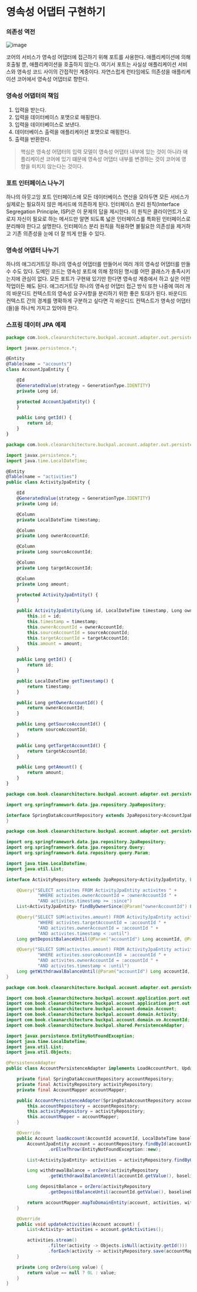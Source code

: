 # 영속성 어댑터 구현하기

### 의존성 역전 <a href="#h-tag-1" id="h-tag-1"></a>

![image](https://user-images.githubusercontent.com/53366407/151949736-0978485f-dc32-4e1b-8730-2b6f4d07b9a1.png)

코어의 서비스가 영속성 어댑터에 접근하기 위해 포트를 사용한다. 애플리케이션에 의해 호출될 뿐, 애플리케이션을 호출하지 않는다. 여기서 포트는 사실상 애플리케이션 서비스와 영속성 코드 사이의 간접적인 계증이다. 자연스럽게 런타임에도 의존성을 애플리케이션 코어에서 영속성 어댑터로 향한다.

### 영속성 어댑터의 책임 <a href="#h-tag-2" id="h-tag-2"></a>

1. 입력을 받는다.
2. 입력을 데이터베이스 포맷으로 매핑한다.
3. 입력을 데이터베이스로 보낸다.
4. 데이터베이스 출력을 애플리케이션 포맷으로 매핑한다.
5. 출력을 반환한다.

> 핵심은 영속성 어댑터의 입력 모델이 영속성 어댑터 내부에 있는 것이 아니라 애플리케이션 코어에 있기 떄문에 영속성 어댑터 내부를 변경하는 것이 코어에 영향을 미치지 않는다는 것이다.

### 포트 인터페이스 나누기 <a href="#h-tag-3" id="h-tag-3"></a>

하나의 아웃고잉 포트 인터페이스에 모든 데이터베이스 연산을 모아두면 모든 서비스가 실제로는 필요하지 않은 메서드에 의존하게 된다. 인터페이스 분리 원칙(Interface Segregation Principle, ISP)은 이 문제의 답을 제시한다. 이 원칙은 클라이언트가 오로지 자신이 필요로 하는 메서드만 알면 되도록 넓은 인터페이스를 특화된 인터페이스로 분리해야 한다고 설명한다. 인터페이스 분리 원칙을 적용하면 불필요한 의존성을 제거하고 기존 의존성을 눈에 더 잘 띄게 만들 수 있다.

### 영속성 어댑터 나누기 <a href="#h-tag-4" id="h-tag-4"></a>

하나의 애그리거트당 하나의 영속성 어댑터를 만들어서 여러 개의 영속성 어댑터를 만들수 수도 있다. 도메인 코드는 영속성 포트에 의해 정의된 명시를 어떤 클래스가 충족시키는지에 관심이 없다. 모든 포트가 구현돼 있기만 한다면 영속성 계층에서 하고 싶은 어떤 작업이든 해도 된다. 애그리거트당 하나의 영속성 어댑터 접근 방식 또한 나중에 여러 개의 바운디드 컨텍스트의 영속성 요구사항을 분리하기 위한 좋은 토대가 된다. 바운디드 컨텍스트 간의 경계를 명확하게 구분하고 싶다면 각 바운디드 컨텍스트가 영속성 어댑터(들)을 하나씩 가지고 있어야 한다.

### 스프링 데이터 JPA 예제 <a href="#h-tag-5" id="h-tag-5"></a>

```jsx
package com.book.cleanarchitecture.buckpal.account.adapter.out.persistence;

import javax.persistence.*;

@Entity
@Table(name = "accounts")
class AccountJpaEntity {

    @Id
    @GeneratedValue(strategy = GenerationType.IDENTITY)
    private Long id;

    protected AccountJpaEntity() {
    }

    public Long getId() {
        return id;
    }
}
```

```jsx
package com.book.cleanarchitecture.buckpal.account.adapter.out.persistence;

import javax.persistence.*;
import java.time.LocalDateTime;

@Entity
@Table(name = "activities")
public class ActivityJpaEntity {

    @Id
    @GeneratedValue(strategy = GenerationType.IDENTITY)
    private Long id;

    @Column
    private LocalDateTime timestamp;

    @Column
    private Long ownerAccountId;

    @Column
    private Long sourceAccountId;

    @Column
    private Long targetAccountId;

    @Column
    private Long amount;

    protected ActivityJpaEntity() {
    }

    public ActivityJpaEntity(Long id, LocalDateTime timestamp, Long ownerAccountId, Long sourceAccountId, Long targetAccountId, Long amount) {
        this.id = id;
        this.timestamp = timestamp;
        this.ownerAccountId = ownerAccountId;
        this.sourceAccountId = sourceAccountId;
        this.targetAccountId = targetAccountId;
        this.amount = amount;
    }

    public Long getId() {
        return id;
    }

    public LocalDateTime getTimestamp() {
        return timestamp;
    }

    public Long getOwnerAccountId() {
        return ownerAccountId;
    }

    public Long getSourceAccountId() {
        return sourceAccountId;
    }

    public Long getTargetAccountId() {
        return targetAccountId;
    }

    public Long getAmount() {
        return amount;
    }
}
```

```java
package com.book.cleanarchitecture.buckpal.account.adapter.out.persistence;

import org.springframework.data.jpa.repository.JpaRepository;

interface SpringDataAccountRepository extends JpaRepository<AccountJpaEntity, Long> {
}
```

```java
package com.book.cleanarchitecture.buckpal.account.adapter.out.persistence;

import org.springframework.data.jpa.repository.JpaRepository;
import org.springframework.data.jpa.repository.Query;
import org.springframework.data.repository.query.Param;

import java.time.LocalDateTime;
import java.util.List;

interface ActivityRepository extends JpaRepository<ActivityJpaEntity, Long> {

    @Query("SELECT activites FROM ActivityJpaEntity activites " +
            "WHERE activites.ownerAccountId = :ownerAccountId " +
            "AND activites.timestamp >= :since")
    List<ActivityJpaEntity> findByOwnerSince(@Param("ownerAccountId") Long ownerAccountId, @Param("since") LocalDateTime since);

    @Query("SELECT SUM(activites.amount) FROM ActivityJpaEntity activites " +
            "WHERE activites.targetAccountId = :accountId " +
            "AND activites.ownerAccountId = :accountId " +
            "AND activites.timestamp < :until")
    Long getDepositBalanceUntil(@Param("accountId") Long accountId, @Param("until") LocalDateTime until);

    @Query("SELECT SUM(activites.amount) FROM ActivityJpaEntity activites " +
            "WHERE activites.sourceAccountId = :accountId " +
            "AND activites.ownerAccountId = :accountId " +
            "AND activites.timestamp < :until")
    Long getWithdrawalBalanceUntil(@Param("accountId") Long accountId, @Param("until") LocalDateTime until);
}
```

```java
package com.book.cleanarchitecture.buckpal.account.adapter.out.persistence;

import com.book.cleanarchitecture.buckpal.account.application.port.out.LoadAccountPort;
import com.book.cleanarchitecture.buckpal.account.application.port.out.UpdateAccountStatePort;
import com.book.cleanarchitecture.buckpal.account.domain.Account;
import com.book.cleanarchitecture.buckpal.account.domain.Activity;
import com.book.cleanarchitecture.buckpal.account.domain.vo.AccountId;
import com.book.cleanarchitecture.buckpal.shared.PersistenceAdapter;

import javax.persistence.EntityNotFoundException;
import java.time.LocalDateTime;
import java.util.List;
import java.util.Objects;

@PersistenceAdapter
public class AccountPersistenceAdapter implements LoadAccountPort, UpdateAccountStatePort {

    private final SpringDataAccountRepository accountRepository;
    private final ActivityRepository activityRepository;
    private final AccountMapper accountMapper;

    public AccountPersistenceAdapter(SpringDataAccountRepository accountRepository, ActivityRepository activityRepository, AccountMapper accountMapper) {
        this.accountRepository = accountRepository;
        this.activityRepository = activityRepository;
        this.accountMapper = accountMapper;
    }

    @Override
    public Account loadAccount(AccountId accountId, LocalDateTime baselineDate) {
        AccountJpaEntity account = accountRepository.findById(accountId.getValue())
                .orElseThrow(EntityNotFoundException::new);

        List<ActivityJpaEntity> activities = activityRepository.findByOwnerSince(accountId.getValue(), baselineDate);

        Long withdrawalBalance = orZero(activityRepository
                .getWithdrawalBalanceUntil(accountId.getValue(), baselineDate));

        Long depositBalance = orZero(activityRepository
                .getDepositBalanceUntil(accountId.getValue(), baselineDate));

        return accountMapper.mapToDomainEntity(account, activities, withdrawalBalance, depositBalance);
    }

    @Override
    public void updateActivities(Account account) {
        List<Activity> activities = account.getActivities();

        activities.stream()
                .filter(activity -> Objects.isNull(activity.getId()))
                .forEach(activity -> activityRepository.save(accountMapper.mapToJpaEntity(activity)));
    }

    private Long orZero(Long value) {
        return value == null ? 0L : value;
    }
}
```
